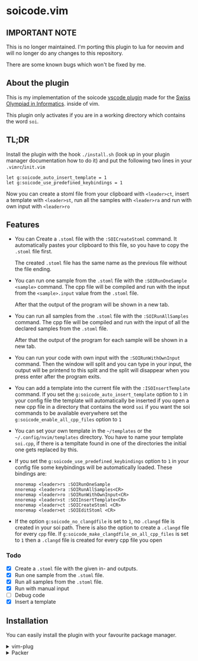 # soicode.vim

## IMPORTANT NOTE

This is no longer maintained.
I'm porting this plugin to lua for neovim and will no longer do any changes to this repository.

There are some known bugs which won't be fixed by me.

## About the plugin

This is my implementation of the soicode
[vscode plugin](https://marketplace.visualstudio.com/items?itemName=swissolyinfo.soicode)
made for the [Swiss Olympiad in Informatics](https://soi.ch).
inside of vim.

This plugin only activates if you are in a working directory which contains
the word `soi`.

## TL;DR

Install the plugin with the hook `./install.sh`
(look up in your plugin manager documentation how to do it)
and put the following two lines in your `.vimrc`/`init.vim`

```vim
let g:soicode_auto_insert_template = 1
let g:soicode_use_predefined_keybindings = 1
```

Now you can create a stoml file from your clipboard with `<leader>ct`,
insert a template with `<leader>st`,
run all the samples with `<leader>ra` and
run with own input with `<leader>ro`

## Features

- You can Create a `.stoml` file with the `:SOICreateStoml` command.
  It automatically pastes your clipboard to this file,
  so you have to copy the `.stoml` file first.

  The created `.stoml` file has the same name
  as the previous file without the file ending.

- You can run one sample from the `.stoml` file
  with the `:SOIRunOneSample <sample>` command.
  The cpp file will be compiled and run with the input
  from the `<sample>.input` value from the `.stoml` file.

  After that the output of the program will be shown in a new tab.

- You can run all samples from the `.stoml` file
  with the `:SOIRunAllSamples` command.
  The cpp file will be compiled and run with the input
  of all the declared samples from the `.stoml` file.

  After that the output of the program for each sample will be shown in a new tab.

- You can run your code with own input with the `:SOIRunWithOwnInput` command.
  Then the window will split and you can type in your input,
  the output will be printend to this split and the split will disappear
  when you press enter after the program exits.

- You can add a template into the current file with the `:ISOInsertTemplate` command.
  If you set the `g:soicode_auto_insert_template` option to `1` in your config file
  the template will automatically be inserted if you open a new cpp file in a directory
  that contains the word `soi` if you want the soi commands to be available everywhere
  set the `g:soicode_enable_all_cpp_files` option to `1`
- You can set your own template in the
  `~/templates` or the `~/.config/nvim/templates` directory.
  You have to name your template `soi.cpp`,
  if there is a templtate found in one of the directories
  the initial one gets replaced by this.

- If you set the `g:soicode_use_predefined_keybindings` option
  to `1` in your config file some keybindings will be automatically loaded.
  These bindings are:

  ```vim
  nnoremap <leader>rs :SOIRunOneSample
  nnoremap <leader>ra :SOIRunAllSamples<CR>
  nnoremap <leader>ro :SOIRunWithOwnInput<CR>
  nnoremap <leader>st :SOIInsertTemplate<CR>
  nnoremap <leader>ct :SOICreateStoml <CR>
  nnoremap <leader>et :SOIEditStoml <CR>
  ```

- If the option `g:soicode_no_clangdfile` is set to `1`, no `.clangd` file is created
  in your soi path.
  There is also the option to create a `.clangd` file for every `cpp` file.
  If `g:soicode_make_clangdfile_on_all_cpp_files` is set to `1`
  then a `.clangd` file is created for every cpp file you open

### Todo

- [x] Create a `.stoml` file with the given in- and outputs.
- [x] Run one sample from the `.stoml` file.
- [x] Run all samples from the `.stoml` file.
- [x] Run with manual input
- [ ] Debug code
- [x] Insert a template

## Installation

You can easily install the plugin with your favourite package manager.

<details>
  <summary>vim-plug</summary>
  
  ```vim
  Plug 'MrSpoony/soicode.vim' { 'do': './install.sh' }
  ```
</details>
<details>
  <summary>Packer</summary>
  
  ```
  use 'MrSpoony/soicode.vim' { run = './install.sh' }
  ```
</details>
